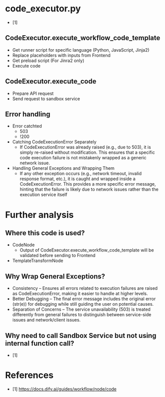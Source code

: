 # code_executor.py
- [1]
## CodeExecutor.execute_workflow_code_template
- Get runner script for specific language (Python, JavaScript, Jinja2)
- Replace placeholders with inputs from Frontend
- Get preload script (For Jinra2 only)
- Execute code
## CodeExecutor.execute_code
- Prepare API request
- Send request to sandbox service
## Error handling
- Error catchted
    - 503
    - !200
- Catching CodeExecutionError Separately
    - If CodeExecutionError was already raised (e.g., due to 503), it is simply re-raised without modification. This ensures that a specific code execution failure is not mistakenly wrapped as a generic network issue.
- Handling General Exceptions and Wrapping Them
    - If any other exception occurs (e.g., network timeout, invalid response format, etc.), it is caught and wrapped inside a CodeExecutionError. This provides a more specific error message, hinting that the failure is likely due to network issues rather than the execution service itself

# Further analysis
## Where this code is used?
- CodeNode
    - Output of CodeExecutor.execute_workflow_code_template will be validated before sending to Frontend
- TemplateTransformNode
## Why Wrap General Exceptions?
- Consistency – Ensures all errors related to execution failures are raised as CodeExecutionError, making it easier to handle at higher levels.
- Better Debugging – The final error message includes the original error (str(e)) for debugging while still guiding the user on potential causes.
- Separation of Concerns – The service unavailability (503) is treated differently from general failures to distinguish between service-side issues and network/client issues.
## Why need to call Sandbox Service but not using internal function call?
- [1]

# References
- [1] https://docs.dify.ai/guides/workflow/node/code